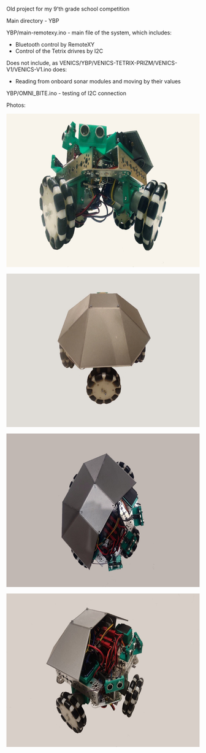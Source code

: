 Old project for my 9'th grade school competition

Main directory - YBP

YBP/main-remotexy.ino - main file of the system, which includes:
- Bluetooth control by RemoteXY
- Control of the Tetrix drivres by I2C

Does not include, as VENICS/YBP/VENICS-TETRIX-PRIZM/VENICS-V1/VENICS-V1.ino does:
- Reading from onboard sonar modules and moving by their values

YBP/OMNI_BITE.ino - testing of I2C connection

Photos:
<p align="center"><img src="photos/venics-1.jpg" height="400" alt="" /></p>
<p align="center"><img src="photos/venics-2.jpg" height="400" alt="" /></p>
<p align="center"><img src="photos/venics-3.jpg" height="400" alt="" /></p>
<p align="center"><img src="photos/venics-4.jpg" height="400" alt="" /></p>


